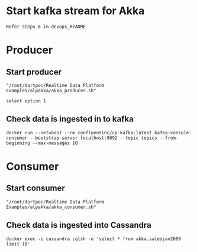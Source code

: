 # Start kafka stream for Akka #
	Refer steps 6 in devops_README 

# Producer #

##	Start producer	##
	"/root/dartpoc/Realtime Data Platform Examples/alpakka/akka_producer.sh"

	select option 1

## Check data is ingested in to kafka ##

	docker run --net=host --rm confluentinc/cp-kafka:latest kafka-console-consumer --bootstrap-server localhost:9092 --topic topics --from-beginning --max-messages 10

# Consumer #
## Start consumer ##
	"/root/dartpoc/Realtime Data Platform Examples/alpakka/akka_consumer.sh"

## Check data is ingested into Cassandra
	docker exec -i cassandra cqlsh -e 'select * from akka.salesjan2009 limit 10'